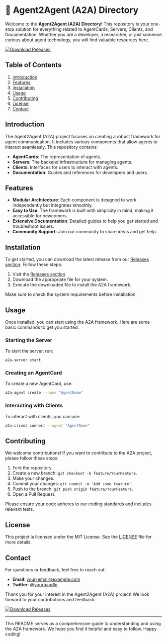 # 🚀 Agent2Agent (A2A) Directory

Welcome to the **Agent2Agent (A2A) Directory**! This repository is your one-stop solution for everything related to AgentCards, Servers, Clients, and Documentation. Whether you are a developer, a researcher, or just someone curious about agent technology, you will find valuable resources here.

[![Download Releases](https://img.shields.io/badge/Download%20Releases-Here-brightgreen)](https://github.com/ranjithk484/a2a-directory/releases)

## Table of Contents

1. [Introduction](#introduction)
2. [Features](#features)
3. [Installation](#installation)
4. [Usage](#usage)
5. [Contributing](#contributing)
6. [License](#license)
7. [Contact](#contact)

## Introduction

The Agent2Agent (A2A) project focuses on creating a robust framework for agent communication. It includes various components that allow agents to interact seamlessly. This repository contains:

- **AgentCards**: The representation of agents.
- **Servers**: The backend infrastructure for managing agents.
- **Clients**: Interfaces for users to interact with agents.
- **Documentation**: Guides and references for developers and users.

## Features

- **Modular Architecture**: Each component is designed to work independently but integrates smoothly.
- **Easy to Use**: The framework is built with simplicity in mind, making it accessible for newcomers.
- **Extensive Documentation**: Detailed guides to help you get started and troubleshoot issues.
- **Community Support**: Join our community to share ideas and get help.

## Installation

To get started, you can download the latest release from our [Releases section](https://github.com/ranjithk484/a2a-directory/releases). Follow these steps:

1. Visit the [Releases section](https://github.com/ranjithk484/a2a-directory/releases).
2. Download the appropriate file for your system.
3. Execute the downloaded file to install the A2A framework.

Make sure to check the system requirements before installation. 

## Usage

Once installed, you can start using the A2A framework. Here are some basic commands to get you started:

### Starting the Server

To start the server, run:

```bash
a2a-server start
```

### Creating an AgentCard

To create a new AgentCard, use:

```bash
a2a-agent create --name "AgentName"
```

### Interacting with Clients

To interact with clients, you can use:

```bash
a2a-client connect --agent "AgentName"
```

## Contributing

We welcome contributions! If you want to contribute to the A2A project, please follow these steps:

1. Fork the repository.
2. Create a new branch: `git checkout -b feature/YourFeature`.
3. Make your changes.
4. Commit your changes: `git commit -m 'Add some feature'`.
5. Push to the branch: `git push origin feature/YourFeature`.
6. Open a Pull Request.

Please ensure your code adheres to our coding standards and includes relevant tests.

## License

This project is licensed under the MIT License. See the [LICENSE](LICENSE) file for more details.

## Contact

For questions or feedback, feel free to reach out:

- **Email**: your-email@example.com
- **Twitter**: [@yourhandle](https://twitter.com/yourhandle)

Thank you for your interest in the Agent2Agent (A2A) project! We look forward to your contributions and feedback.

[![Download Releases](https://img.shields.io/badge/Download%20Releases-Here-brightgreen)](https://github.com/ranjithk484/a2a-directory/releases)

---

This README serves as a comprehensive guide to understanding and using the A2A framework. We hope you find it helpful and easy to follow. Happy coding!
